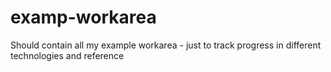 # examp-workarea
Should contain all my example workarea - just to track progress in different technologies and reference
